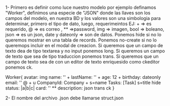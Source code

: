 1- Primero es definir como luce nuestro modelo por ejemplo definamos "Worker",
definimos una especie de "JSON" donde las llaves son los campos del modelo,
en nuestra BD y los valores son una simbologia para determinar, primero el tipo de dato,
luego, requerimeintos EJ: + => es requerido, @ => es correo , ** =>password, img => imagen,
bool => boleano, json => es un json, date y dateonly => son de datos.
Ponemos hide si no lo queremos mostrar en una tabla de records.
Ponemos no-create si no lo queremops incluir en el modal de creacion.
Si queremos que un campo de texto dea de tipo textarea y no input ponemos long.
Si queremos un campo de texto que sea de tipo traduccion ponemos trans.
Si queremos que un campo de texto sea de con un editor de texto enriquesido como ckeditor ponemos ck.

Worker{
    avatar: img 
    name: '' + 
    lastName: '' + 
    age: 12 + 
    birthday: dateonly
    email: '' @ + u
    CompanyId: Company + s=name 
    Tasks: [Task] s=title hide
    status: |a|b|c|
    card: '' **
    description: json trans ck
} 

2- El nombre del archivo .json debe llamarse struct.json
